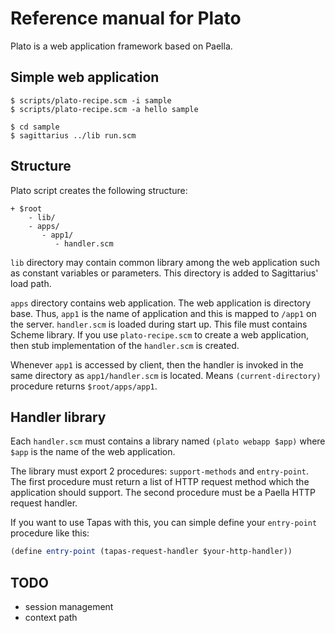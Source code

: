 Reference manual for Plato
==========================

Plato is a web application framework based on Paella.

Simple web application
----------------------

```shell
$ scripts/plato-recipe.scm -i sample
$ scripts/plato-recipe.scm -a hello sample

$ cd sample
$ sagittarius ../lib run.scm
```

Structure
---------

Plato script creates the following structure:

```
+ $root
    - lib/
    - apps/
       - app1/
          - handler.scm
```

`lib` directory may contain common library among the web application such
as constant variables or parameters. This directory is added to Sagittarius'
load path.

`apps` directory contains web application. The web application is directory
base. Thus, `app1` is the name of application and this is mapped to `/app1`
on the server. `handler.scm` is loaded during start up. This file must
contains Scheme library. If you use `plato-recipe.scm` to create a web
application, then stub implementation of the `handler.scm` is created.

Whenever `app1` is accessed by client, then the handler is invoked in the
same directory as `app1/handler.scm` is located. Means `(current-directory)`
procedure returns `$root/apps/app1`.

Handler library
---------------

Each `handler.scm` must contains a library named `(plato webapp $app)` where
`$app` is the name of the web application.

The library must export 2 procedures: `support-methods` and `entry-point`.
The first procedure must return a list of HTTP request method which the
application should support. The second procedure must be a Paella HTTP
request handler.

If you want to use Tapas with this, you can simple define your `entry-point`
procedure like this:

```scheme
(define entry-point (tapas-request-handler $your-http-handler))
```


TODO
----

- session management
- context path


